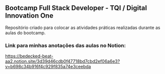 ## Bootcamp Full Stack Developer - TQI / Digital Innovation One
Repositório criado para colocar as atividades práticas realizadas durante as aulas do bootcamp.

### Link para minhas anotações das aulas no Notion:
https://bedecked-beat-aa2.notion.site/3d39d46cdb0f47718bd7cbd2ef06a6e3?v=b698c34b916f4c929f835a74e3ceebda
